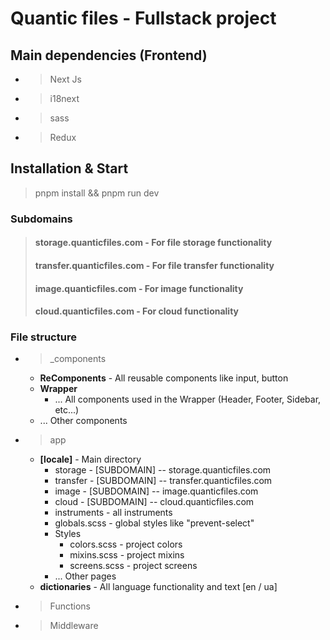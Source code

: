# Quantic files - Fullstack project

## Main dependencies (Frontend)
* > Next Js
* > i18next
* > sass 
* > Redux


## Installation & Start
> pnpm install && pnpm run dev

### Subdomains

> #### storage.quanticfiles.com - For file storage functionality
> #### transfer.quanticfiles.com - For file transfer functionality
> #### image.quanticfiles.com - For image functionality
> #### cloud.quanticfiles.com - For cloud functionality


### File structure
* >_components
  * **ReComponents** - All reusable components like input, button
  * **Wrapper**
    * ... All components used in the Wrapper (Header, Footer, Sidebar, etc...)
  * ... Other components
* >app
  * **[locale]** - Main directory
    * storage - [SUBDOMAIN] -- storage.quanticfiles.com
    * transfer - [SUBDOMAIN] -- transfer.quanticfiles.com
    * image - [SUBDOMAIN] -- image.quanticfiles.com
    * cloud - [SUBDOMAIN] -- cloud.quanticfiles.com
    * instruments - all instruments
    * globals.scss - global styles like "prevent-select"
    * Styles 
      * colors.scss - project colors
      * mixins.scss - project mixins
      * screens.scss - project screens
    * ... Other pages
  * **dictionaries** - All language functionality and text [en / ua]
* >Functions
* >Middleware

